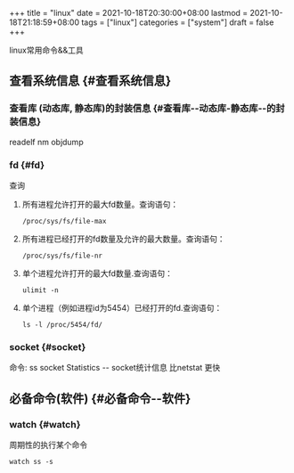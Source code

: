 +++
title = "linux"
date = 2021-10-18T20:30:00+08:00
lastmod = 2021-10-18T21:18:59+08:00
tags = ["linux"]
categories = ["system"]
draft = false
+++

linux常用命令&&工具

<!--more-->


## 查看系统信息 {#查看系统信息}


### 查看库 (动态库, 静态库)的封装信息 {#查看库--动态库-静态库--的封装信息}

readelf
nm
objdump


### fd {#fd}

查询

1.  所有进程允许打开的最大fd数量。查询语句：

    ```text
    /proc/sys/fs/file-max
    ```
2.  所有进程已经打开的fd数量及允许的最大数量。查询语句：

    ```text
    /proc/sys/fs/file-nr
    ```
3.  单个进程允许打开的最大fd数量.查询语句：

    ```text
    ulimit -n
    ```
4.  单个进程（例如进程id为5454）已经打开的fd.查询语句：

    ```text
    ls -l /proc/5454/fd/
    ```


### socket {#socket}

命令: ss
socket Statistics -- socket统计信息
比netstat 更快


## 必备命令(软件) {#必备命令--软件}


### watch {#watch}

周期性的执行某个命令

```text
watch ss -s
```